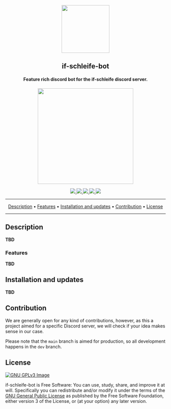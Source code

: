 
<p align="center">
    <img src="https://www.namijda.de/images/product_images/popup_images/kobalt_10.jpg" width="150">
</p>

<h2 align="center"><b>if-schleife-bot</b></h2>

<h4 align="center"><b>Feature rich discord bot for the if-schleife discord server.</b></b></h4>

<p align="center" style="margin-top: 20px;">
    <a href="https://discord.gg/3YdAvPytu2">
        <img src="https://intua.net/forums/uploads/editor/5l/4wb14iea8olt.png" width="300">
    </a>
</p>

<p align="center">
    <a href="https://www.gnu.org/licenses/gpl-3.0" alt="License: GPLv3">
        <img src="https://img.shields.io/badge/License-GPL%20v3-blue.svg">
    </a>
    <a href="https://github.com/alexcoder04/if-schleife-bot/issues" alt="GitHub release">
        <img src="https://img.shields.io/github/issues/alexcoder04/if-schleife-bot" >
    </a>
    <a href="https://github.com/alexcoder04/if-schleife-bot/pulls" alt="GitHub release">
        <img src="https://img.shields.io/github/issues-pr/alexcoder04/if-schleife-bot" >
    </a>
    <a href="https://github.com/alexcoder04/if-schleife-bot/commits/" alt="GitHub release">
        <img src="https://img.shields.io/github/commit-activity/m/alexcoder04/if-schleife-bot" >
    </a>
    <a href="https://github.com/alexcoder04/if-schleife-bot/actions">
        <img src="https://github.com/alexcoder04/if-schleife-bot/actions/workflows/eslint.yml/badge.svg" >
    </a>
</p>

<hr>

<p align="center">
    <a href="#description">Description</a> &bull; 
    <a href="#features">Features</a> &bull; 
    <a href="#installation-and-updates">Installation and updates</a> &bull; 
    <a href="#contribution">Contribution</a> &bull; 
    <a href="#license">License</a>
</p>

<hr>

## Description

<b>TBD</b>

### Features

<b>TBD</b>

## Installation and updates

<b>TBD</b>

## Contribution

We are generally open for any kind of contributions, however, as this a project
aimed for a specific Discord server, we will check if your idea makes sense in
our case.

Please note that the `main` branch is aimed for production, so all development
happens in the `dev` branch.

## License
[![GNU GPLv3 Image](https://www.gnu.org/graphics/gplv3-127x51.png)](https://www.gnu.org/licenses/gpl-3.0.en.html)  

if-schleife-bot is Free Software: You can use, study, share, and improve it at
will. Specifically you can redistribute and/or modify it under the terms of the
[GNU General Public License](https://www.gnu.org/licenses/gpl.html) as published
by the Free Software Foundation, either version 3 of the License, or (at your
option) any later version.
